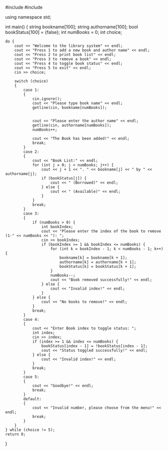#include <iostream>
#include <string>

using namespace std;



int main()
{
    string bookname[100];
    string authorname[100];
    bool bookStatus[100] = {false}; 
    int numBooks = 0; 
    int choice;

    do {
        cout << "Welcome to the library system" << endl;
        cout << "Press 1 to add a new book and author name" << endl;
        cout << "Press 2 to print book list" << endl;
        cout << "Press 3 to remove a book" << endl;
        cout << "Press 4 to toggle book status" << endl;
        cout << "Press 5 to exit" << endl;
        cin >> choice;

        switch (choice)
        {
            case 1:
            {
                cin.ignore();
                cout << "Please type book name" << endl;
                getline(cin, bookname[numBooks]);
                

                cout << "Please enter the author name" << endl;
                getline(cin, authorname[numBooks]);
                numBooks++;

                cout << "The Book has been added!" << endl;
                break;
            }
            case 2:
            {
                cout << "Book List:" << endl;
                for (int j = 0; j < numBooks; j++) {
                    cout << j + 1 << ". " << bookname[j] << " by " << authorname[j];
                    if (bookStatus[j]) {
                        cout << " (Borrowed)" << endl;
                    } else {
                        cout << " (Available)" << endl;
                    }
                }
                break;
            }
            case 3:
            {
                if (numBooks > 0) {
                    int bookIndex;
                    cout << "Please enter the index of the book to remove (1-" << numBooks << "): ";
                    cin >> bookIndex;
                    if (bookIndex >= 1 && bookIndex <= numBooks) {
                        for (int k = bookIndex - 1; k < numBooks - 1; k++) {
                            bookname[k] = bookname[k + 1];
                            authorname[k] = authorname[k + 1];
                            bookStatus[k] = bookStatus[k + 1];
                        }
                        numBooks--;
                        cout << "Book removed successfully!" << endl;
                    } else {
                        cout << "Invalid index!" << endl;
                    }
                } else {
                    cout << "No books to remove!" << endl;
                }
                break;
            }
            case 4:
            {
                cout << "Enter Book index to toggle status: ";
                int index;
                cin >> index;
                if (index >= 1 && index <= numBooks) {
                    bookStatus[index - 1] = !bookStatus[index - 1]; 
                    cout << "Status toggled successfully!" << endl;
                } else {
                    cout << "Invalid index!" << endl;
                }
                break;
            }
            case 5:
            {
                cout << "Goodbye!" << endl;
                break;
            }
            default:
            {
                cout << "Invalid number, please choose from the menu!" << endl;
                break;
            }
        }
    } while (choice != 5);
    return 0;
}
